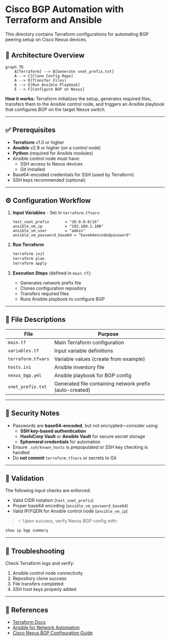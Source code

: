 # Cisco BGP Automation with Terraform and Ansible

This directory contains Terraform configurations for automating BGP peering setup on Cisco Nexus devices.

## 🧠 Architecture Overview

```mermaid
graph TD
    A[Terraform] --> B[Generate vnet_prefix.txt]
    A --> C[Clone Config Repo]
    A --> D[Transfer Files]
    A --> E[Run Ansible Playbook]
    E --> F[Configure BGP on Nexus]
```

**How it works:** Terraform initializes the setup, generates required files, transfers them to the Ansible control node, and triggers an Ansible playbook that configures BGP on the target Nexus switch.

---

## ✅ Prerequisites

- **Terraform** v1.0 or higher
- **Ansible** v2.9 or higher (on a control node)
- **Python** (required for Ansible modules)
- Ansible control node must have:
  - SSH access to Nexus devices
  - Git installed
- Base64-encoded credentials for SSH (used by Terraform)
- SSH keys recommended (optional)

---

## ⚙️ Configuration Workflow

1. **Input Variables** - Set in `terraform.tfvars`:
   ```hcl
   test_vnet_prefix       = "10.0.0.0/16"
   ansible_vm_ip          = "192.168.1.100" 
   ansible_vm_user        = "admin"
   ansible_vm_password_base64 = "base64encodedpassword"
   ```

2. **Run Terraform**
   ```bash
   terraform init
   terraform plan
   terraform apply
   ```

3. **Execution Steps** (defined in `main.tf`):
   - Generates network prefix file
   - Clones configuration repository
   - Transfers required files
   - Runs Ansible playbook to configure BGP

---

## 📁 File Descriptions

| File | Purpose |
|------|---------|
| `main.tf` | Main Terraform configuration |
| `variables.tf` | Input variable definitions |
| `terraform.tfvars` | Variable values (create from example) |
| `hosts.ini` | Ansible inventory file |
| `nexus_bgp.yml` | Ansible playbook for BGP config |
| `vnet_prefix.txt` | Generated file containing network prefix (auto-created) |

---

## 🔐 Security Notes

- Passwords are **base64-encoded**, but not encrypted—consider using:
  - **SSH key-based authentication**
  - **HashiCorp Vault** or **Ansible Vault** for secure secret storage
  - **Ephemeral credentials** for automation
- Ensure `.ssh/known_hosts` is prepopulated or SSH key checking is handled
- Do **not commit** `terraform.tfvars` or secrets to Git

---

## 🧪 Validation

The following input checks are enforced:

- Valid CIDR notation (`test_vnet_prefix`)
- Proper base64 encoding (`ansible_vm_password_base64`)
- Valid IP/FQDN for Ansible control node (`ansible_vm_ip`)

> ✅ Upon success, verify Nexus BGP config with:

```bash
show ip bgp summary
```

---

## 🧰 Troubleshooting

Check Terraform logs and verify:
1. Ansible control node connectivity
2. Repository clone success
3. File transfers completed
4. SSH host keys properly added

---

## 📘 References

- [Terraform Docs](https://www.terraform.io/docs)
- [Ansible for Network Automation](https://docs.ansible.com/ansible/latest/network/index.html)
- [Cisco Nexus BGP Configuration Guide](https://www.cisco.com/c/en/us/support/switches/nexus-9000-series-switches/products-installation-and-configuration-guides-list.html)
